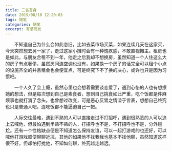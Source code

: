 ```yaml
---
title: 三省吾身
date: 2019/08/10 12:20:03
tags: 随笔
categories: 随笔
excerpt: 有感而发
---
```


<p style="text-indent:2em;">不知道自己为什么会如此恋旧，比如去菜市场买菜，如果连续几天在这家买，今天突然想去另一家了，走过这家小摊时会有一种愧疚感，不敢直视摊主。租房也是如此，与朋友合租不到一年，他走之后我却不想换房，虽然知道一个人住这么大的房子有点奢侈，虽然房间连空调也没有，如果换一个房子的话完全可以租个小点的设施齐全的并且租金也会便宜点，可是终究下不了换的决心，或许也只是因为习惯吧。</p>

<p style="text-indent:2em;">一个人久了会上瘾，虽然心里也会想着需要谈恋爱了，遇到心怡的人也有想撩她的想法，但是每次想到自己是素食者，想到自己挑食如此严重，吃个饭都是件麻烦事也就打消了念头。也曾想过改变，可是恶心反胃之情溢于言表，想想自己终究也只是普通人吧，连吃饭都不能逼迫自己一把。</p>

<p style="text-indent:2em;">人际交往最难，遇到不熟的人可以直接走过不打招呼，遇到很熟悉的人可以追上去喊他，但最怕遇到半熟不熟的人，打招呼也不是，不打招呼也不是，分外尴尬。还有一个性格缺点便是不知道怎么保持友谊，可以一起打游戏的也还好，可以喊他打游戏顺便聊聊近况，其他的如果他不找我我也基本不找他聊，虽然知道这样很不好，但却怕打扰他，不知如何聊，终究越走越远。</p>
